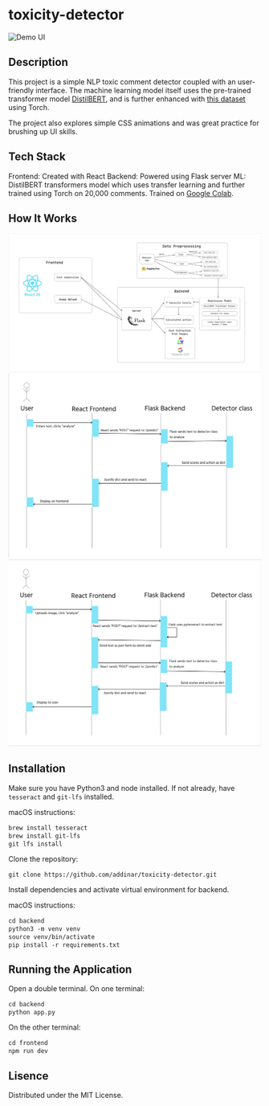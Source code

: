 # toxicity-detector

![Demo UI](frontend/public/assets/demo.gif)

## **Description**

This project is a simple NLP toxic comment detector coupled with an user-friendly interface. The machine learning model itself uses the pre-trained transformer model [DistilBERT](https://huggingface.co/distilbert/distilbert-base-uncased), and is further enhanced with [this dataset](https://huggingface.co/datasets/Koushim/processed-jigsaw-toxic-comments) using Torch. 

The project also explores simple CSS animations and was great practice for brushing up UI skills.

## **Tech Stack**
Frontend: Created with React
Backend: Powered using Flask server
ML: DistilBERT transformers model which uses transfer learning and further trained using Torch on 20,000 comments. Trained on [Google Colab](https://colab.research.google.com/drive/1gfbBc1hSW60OOB7IIjpzwmpEYMBt-PlH?usp=sharing).

## **How It Works**
![Diagram 1](frontend/public/assets/diagram-1.jpeg)
![Diagram 2](frontend/public/assets/diagram-2.png)
![Diagram 2](frontend/public/assets/diagram-3.png)

## **Installation**
Make sure you have Python3 and node installed.
If not already, have `tesseract` and `git-lfs` installed.

macOS instructions:
```
brew install tesseract
brew install git-lfs
git lfs install
```
Clone the repository:
```
git clone https://github.com/addinar/toxicity-detector.git
```
Install dependencies and activate virtual environment for backend.

macOS instructions:
```
cd backend
python3 -m venv venv
source venv/bin/activate
pip install -r requirements.txt
```

## **Running the Application**
Open a double terminal.
On one terminal:
```
cd backend
python app.py
```
On the other terminal:
```
cd frontend
npm run dev
```
## Lisence
Distributed under the MIT License.
